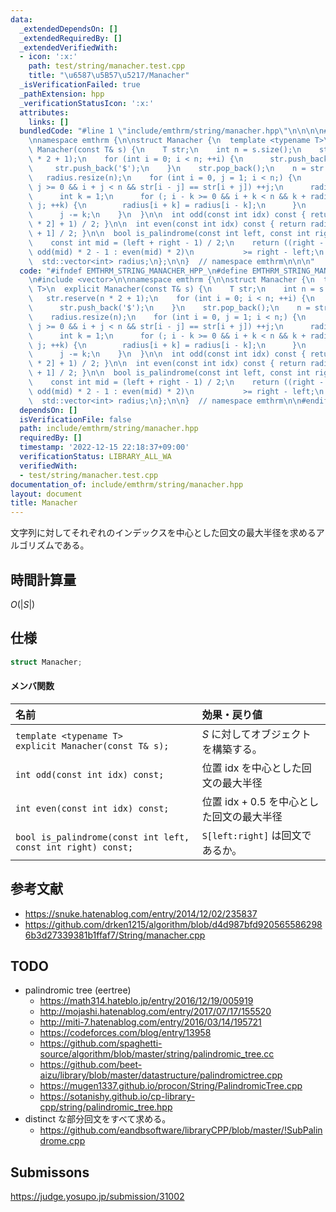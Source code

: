 ```yaml
---
data:
  _extendedDependsOn: []
  _extendedRequiredBy: []
  _extendedVerifiedWith:
  - icon: ':x:'
    path: test/string/manacher.test.cpp
    title: "\u6587\u5B57\u5217/Manacher"
  _isVerificationFailed: true
  _pathExtension: hpp
  _verificationStatusIcon: ':x:'
  attributes:
    links: []
  bundledCode: "#line 1 \"include/emthrm/string/manacher.hpp\"\n\n\n\n#include <vector>\n\
    \nnamespace emthrm {\n\nstruct Manacher {\n  template <typename T>\n  explicit\
    \ Manacher(const T& s) {\n    T str;\n    int n = s.size();\n    str.reserve(n\
    \ * 2 + 1);\n    for (int i = 0; i < n; ++i) {\n      str.push_back(s[i]);\n \
    \     str.push_back('$');\n    }\n    str.pop_back();\n    n = str.size();\n \
    \   radius.resize(n);\n    for (int i = 0, j = 1; i < n;) {\n      while (i -\
    \ j >= 0 && i + j < n && str[i - j] == str[i + j]) ++j;\n      radius[i] = j;\n\
    \      int k = 1;\n      for (; i - k >= 0 && i + k < n && k + radius[i - k] <\
    \ j; ++k) {\n        radius[i + k] = radius[i - k];\n      }\n      i += k;\n\
    \      j -= k;\n    }\n  }\n\n  int odd(const int idx) const { return (radius[idx\
    \ * 2] + 1) / 2; }\n\n  int even(const int idx) const { return radius[idx * 2\
    \ + 1] / 2; }\n\n  bool is_palindrome(const int left, const int right) const {\n\
    \    const int mid = (left + right - 1) / 2;\n    return ((right - left) & 1 ?\
    \ odd(mid) * 2 - 1 : even(mid) * 2)\n           >= right - left;\n  }\n\n private:\n\
    \  std::vector<int> radius;\n};\n\n}  // namespace emthrm\n\n\n"
  code: "#ifndef EMTHRM_STRING_MANACHER_HPP_\n#define EMTHRM_STRING_MANACHER_HPP_\n\
    \n#include <vector>\n\nnamespace emthrm {\n\nstruct Manacher {\n  template <typename\
    \ T>\n  explicit Manacher(const T& s) {\n    T str;\n    int n = s.size();\n \
    \   str.reserve(n * 2 + 1);\n    for (int i = 0; i < n; ++i) {\n      str.push_back(s[i]);\n\
    \      str.push_back('$');\n    }\n    str.pop_back();\n    n = str.size();\n\
    \    radius.resize(n);\n    for (int i = 0, j = 1; i < n;) {\n      while (i -\
    \ j >= 0 && i + j < n && str[i - j] == str[i + j]) ++j;\n      radius[i] = j;\n\
    \      int k = 1;\n      for (; i - k >= 0 && i + k < n && k + radius[i - k] <\
    \ j; ++k) {\n        radius[i + k] = radius[i - k];\n      }\n      i += k;\n\
    \      j -= k;\n    }\n  }\n\n  int odd(const int idx) const { return (radius[idx\
    \ * 2] + 1) / 2; }\n\n  int even(const int idx) const { return radius[idx * 2\
    \ + 1] / 2; }\n\n  bool is_palindrome(const int left, const int right) const {\n\
    \    const int mid = (left + right - 1) / 2;\n    return ((right - left) & 1 ?\
    \ odd(mid) * 2 - 1 : even(mid) * 2)\n           >= right - left;\n  }\n\n private:\n\
    \  std::vector<int> radius;\n};\n\n}  // namespace emthrm\n\n#endif  // EMTHRM_STRING_MANACHER_HPP_\n"
  dependsOn: []
  isVerificationFile: false
  path: include/emthrm/string/manacher.hpp
  requiredBy: []
  timestamp: '2022-12-15 22:18:37+09:00'
  verificationStatus: LIBRARY_ALL_WA
  verifiedWith:
  - test/string/manacher.test.cpp
documentation_of: include/emthrm/string/manacher.hpp
layout: document
title: Manacher
---
```


文字列に対してそれぞれのインデックスを中心とした回文の最大半径を求めるアルゴリズムである。


## 時間計算量

$O(\lvert S \rvert)$


## 仕様

```cpp
struct Manacher;
```

#### メンバ関数

|名前|効果・戻り値|
|:--|:--|
|`template <typename T>`<br>`explicit Manacher(const T& s);`|$S$ に対してオブジェクトを構築する。|
|`int odd(const int idx) const;`|位置 $\mathrm{idx}$ を中心とした回文の最大半径|
|`int even(const int idx) const;`|位置 $\mathrm{idx} + 0.5$ を中心とした回文の最大半径|
|`bool is_palindrome(const int left, const int right) const;`|`S[left:right]` は回文であるか。|


## 参考文献

- https://snuke.hatenablog.com/entry/2014/12/02/235837
- https://github.com/drken1215/algorithm/blob/d4d987bfd9205655862986b3d27339381b1ffaf7/String/manacher.cpp


## TODO

- palindromic tree (eertree)
  - https://math314.hateblo.jp/entry/2016/12/19/005919
  - http://mojashi.hatenablog.com/entry/2017/07/17/155520
  - http://miti-7.hatenablog.com/entry/2016/03/14/195721
  - https://codeforces.com/blog/entry/13958
  - https://github.com/spaghetti-source/algorithm/blob/master/string/palindromic_tree.cc
  - https://github.com/beet-aizu/library/blob/master/datastructure/palindromictree.cpp
  - https://mugen1337.github.io/procon/String/PalindromicTree.cpp
  - https://sotanishy.github.io/cp-library-cpp/string/palindromic_tree.hpp
- distinct な部分回文をすべて求める。
  - https://github.com/eandbsoftware/libraryCPP/blob/master/!SubPalindrome.cpp


## Submissons

https://judge.yosupo.jp/submission/31002
